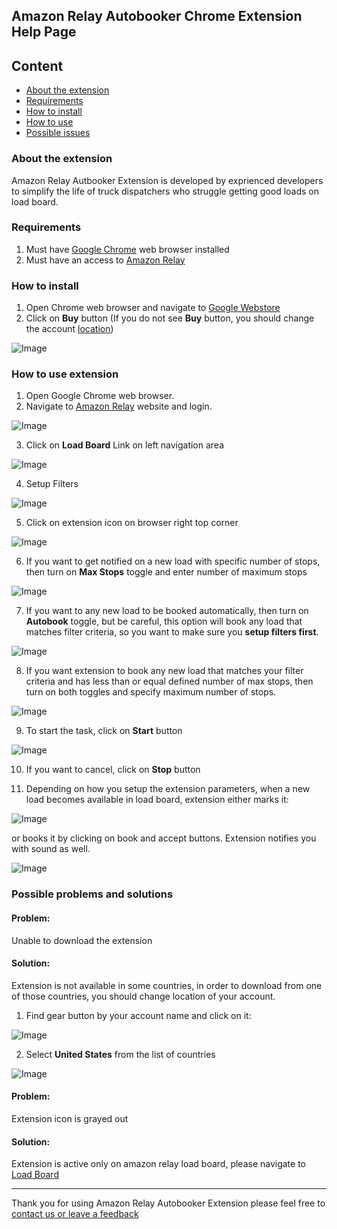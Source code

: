 ## Amazon Relay Autobooker Chrome Extension Help Page 

## Content
- [About the extension](\#about-the-extension)
- [Requirements](\#requirements)
- [How to install](\#how-to-install)
- [How to use](\#requirements)
- [Possible issues](\#possible-problems-and-solutions)

### About the extension

Amazon Relay Autbooker Extension is developed by exprienced developers to simplify the life of truck dispatchers who struggle getting good loads on load board.

### Requirements

1. Must have [Google Chrome](https://www.google.com/chrome/) web browser installed
2. Must have an access to [Amazon Relay](https://www.relay.amazon.com)

### How to install
1. Open Chrome web browser and navigate to [Google Webstore](https://chrome.google.com/webstore/detail/amazon-relay-auto-refresh/gooaddljkpdcjbdigogmajlcgifjjhgp)
2. Click on **Buy** button (If you do not see **Buy** button, you should change the account [location](/#\#possible-problems-and-solutions))

![Image](./screenshots/extension_webstore.png)

### How to use extension
1. Open Google Chrome web browser.
2. Navigate to [Amazon Relay](https://www.relay.amazon.com) website and login.

![Image](./screenshots/dashboard.png)

3. Click on **Load Board** Link on left navigation area

![Image](./screenshots/loadboard.png)

4. Setup Filters

![Image](./screenshots/filters.png)

5. Click on extension icon on browser right top corner

![Image](./screenshots/extemsion_clear.png)

6. If you want to get notified on a new load with specific number of stops, then turn on **Max Stops** toggle and enter number of maximum stops

![Image](./screenshots/extension_max_stops.png)

7. If you want to any new load to be booked automatically, then turn on **Autobook** toggle, but be careful, this option will book any load that matches filter criteria, so you want to make sure you **setup filters first**.

![Image](./screenshots/extension_autobook_only.png)

8. If you want extension to book any new load that matches your filter criteria and has less than or equal defined number of max stops, then turn on both toggles and specify maximum number of stops.

![Image](./screenshots/extension_both.png)

9. To start the task, click on **Start** button

![Image](./screenshots/extension_started.png)

10. If you want to cancel, click on **Stop** button

11. Depending on how you setup the extension parameters, when a new load becomes available in load board, extension either marks it:

![Image](./screenshots/marked_load.png)

or books it by clicking on book and accept buttons. Extension notifies you with sound as well.

![Image](./screenshots/booked.png)

### Possible problems and solutions
#### Problem:
Unable to download the extension
#### Solution:
Extension is not available in some countries, in order to download from one of those countries, you should change location of your account.

1. Find gear button by your account name and click on it:

![Image](./screenshots/webstore_gear.png)

2. Select **United States** from the list of countries

![Image](./screenshots/webstore_countries.png)
#### Problem:
Extension icon is grayed out
#### Solution:
Extension is active only on amazon relay load board, please navigate to [Load Board](https://relay.amazon.com/tours/loadboard?)
- - -
Thank you for using Amazon Relay Autobooker Extension please feel free to [contact us or leave a feedback](mailto:castusoft@gmail.com)
